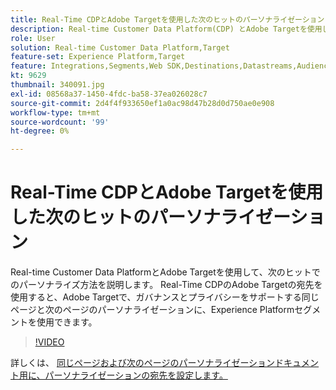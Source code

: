 ```yaml
---
title: Real-Time CDPとAdobe Targetを使用した次のヒットのパーソナライゼーション
description: Real-time Customer Data Platform(CDP) とAdobe Targetを使用した次のヒットでのパーソナライズ方法について説明します。
role: User
solution: Real-time Customer Data Platform,Target
feature-set: Experience Platform,Target
feature: Integrations,Segments,Web SDK,Destinations,Datastreams,Audiences,Experience Targeting
kt: 9629
thumbnail: 340091.jpg
exl-id: 08568a37-1450-4fdc-ba58-37ea026028c7
source-git-commit: 2d4f4f933650ef1a0ac98d47b28d0d750ae0e908
workflow-type: tm+mt
source-wordcount: '99'
ht-degree: 0%

---
```


# Real-Time CDPとAdobe Targetを使用した次のヒットのパーソナライゼーション

Real-time Customer Data PlatformとAdobe Targetを使用して、次のヒットでのパーソナライズ方法を説明します。 Real-Time CDPのAdobe Targetの宛先を使用すると、Adobe Targetで、ガバナンスとプライバシーをサポートする同じページと次のページのパーソナライゼーションに、Experience Platformセグメントを使用できます。

>[!VIDEO](https://video.tv.adobe.com/v/340091?quality=12&learn=on)

詳しくは、 [同じページおよび次のページのパーソナライゼーションドキュメント用に、パーソナライゼーションの宛先を設定します。](https://experienceleague.adobe.com/docs/experience-platform/destinations/ui/activate/configure-personalization-destinations.html)
